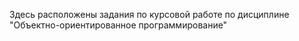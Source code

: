 Здесь расположены задания по курсовой работе по дисциплине "Объектно-ориентированное программирование"
